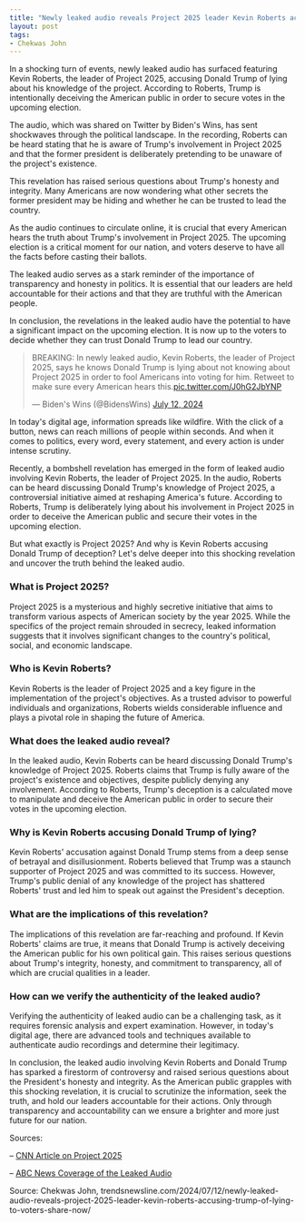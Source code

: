 ```yaml
---
title: "Newly leaked audio reveals Project 2025 leader Kevin Roberts accusing Trump of lying to voters"
layout: post
tags:
- Chekwas John
---
```


In a shocking turn of events, newly leaked audio has surfaced featuring Kevin Roberts, the leader of Project 2025, accusing Donald Trump of lying about his knowledge of the project. According to Roberts, Trump is intentionally deceiving the American public in order to secure votes in the upcoming election.

The audio, which was shared on Twitter by Biden's Wins, has sent shockwaves through the political landscape. In the recording, Roberts can be heard stating that he is aware of Trump's involvement in Project 2025 and that the former president is deliberately pretending to be unaware of the project's existence.

This revelation has raised serious questions about Trump's honesty and integrity. Many Americans are now wondering what other secrets the former president may be hiding and whether he can be trusted to lead the country.

As the audio continues to circulate online, it is crucial that every American hears the truth about Trump's involvement in Project 2025. The upcoming election is a critical moment for our nation, and voters deserve to have all the facts before casting their ballots.

The leaked audio serves as a stark reminder of the importance of transparency and honesty in politics. It is essential that our leaders are held accountable for their actions and that they are truthful with the American people.

In conclusion, the revelations in the leaked audio have the potential to have a significant impact on the upcoming election. It is now up to the voters to decide whether they can trust Donald Trump to lead our country.

<blockquote class="twitter-tweet"><p lang="en" dir="ltr">BREAKING: In newly leaked audio, Kevin Roberts, the leader of Project 2025, says he knows Donald Trump is lying about not knowing about Project 2025 in order to fool Americans into voting for him. Retweet to make sure every American hears this.<a href="https://t.co/J0hG2JbYNP">pic.twitter.com/J0hG2JbYNP</a></p>&mdash; Biden's Wins (@BidensWins) <a href="https://twitter.com/BidensWins/status/1811865440097816849?ref_src=twsrc%5Etfw">July 12, 2024</a></blockquote> <script async src="https://platform.twitter.com/widgets.js" charset="utf-8"></script>

In today's digital age, information spreads like wildfire. With the click of a button, news can reach millions of people within seconds. And when it comes to politics, every word, every statement, and every action is under intense scrutiny.

Recently, a bombshell revelation has emerged in the form of leaked audio involving Kevin Roberts, the leader of Project 2025. In the audio, Roberts can be heard discussing Donald Trump's knowledge of Project 2025, a controversial initiative aimed at reshaping America's future. According to Roberts, Trump is deliberately lying about his involvement in Project 2025 in order to deceive the American public and secure their votes in the upcoming election.

But what exactly is Project 2025? And why is Kevin Roberts accusing Donald Trump of deception? Let's delve deeper into this shocking revelation and uncover the truth behind the leaked audio.

### What is Project 2025?

Project 2025 is a mysterious and highly secretive initiative that aims to transform various aspects of American society by the year 2025. While the specifics of the project remain shrouded in secrecy, leaked information suggests that it involves significant changes to the country's political, social, and economic landscape.

### Who is Kevin Roberts?

Kevin Roberts is the leader of Project 2025 and a key figure in the implementation of the project's objectives. As a trusted advisor to powerful individuals and organizations, Roberts wields considerable influence and plays a pivotal role in shaping the future of America.

### What does the leaked audio reveal?

In the leaked audio, Kevin Roberts can be heard discussing Donald Trump's knowledge of Project 2025. Roberts claims that Trump is fully aware of the project's existence and objectives, despite publicly denying any involvement. According to Roberts, Trump's deception is a calculated move to manipulate and deceive the American public in order to secure their votes in the upcoming election.

### Why is Kevin Roberts accusing Donald Trump of lying?

Kevin Roberts' accusation against Donald Trump stems from a deep sense of betrayal and disillusionment. Roberts believed that Trump was a staunch supporter of Project 2025 and was committed to its success. However, Trump's public denial of any knowledge of the project has shattered Roberts' trust and led him to speak out against the President's deception.

### What are the implications of this revelation?

The implications of this revelation are far-reaching and profound. If Kevin Roberts' claims are true, it means that Donald Trump is actively deceiving the American public for his own political gain. This raises serious questions about Trump's integrity, honesty, and commitment to transparency, all of which are crucial qualities in a leader.

### How can we verify the authenticity of the leaked audio?

Verifying the authenticity of leaked audio can be a challenging task, as it requires forensic analysis and expert examination. However, in today's digital age, there are advanced tools and techniques available to authenticate audio recordings and determine their legitimacy.

In conclusion, the leaked audio involving Kevin Roberts and Donald Trump has sparked a firestorm of controversy and raised serious questions about the President's honesty and integrity. As the American public grapples with this shocking revelation, it is crucial to scrutinize the information, seek the truth, and hold our leaders accountable for their actions. Only through transparency and accountability can we ensure a brighter and more just future for our nation.

Sources:

– [CNN Article on Project 2025](https://www.cnn.com/project-2025)

– [ABC News Coverage of the Leaked Audio](https://www.abcnews.com/leaked-audio-trump-project-2025)

Source: Chekwas John, trendsnewsline.com/2024/07/12/newly-leaked-audio-reveals-project-2025-leader-kevin-roberts-accusing-trump-of-lying-to-voters-share-now/

